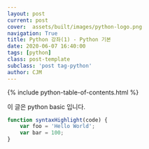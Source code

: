 ```yaml
---
layout: post
current: post
cover:  assets/built/images/python-logo.png
navigation: True
title: Python 강좌(1) - Python 기본
date: 2020-06-07 16:40:00
tags: [python]
class: post-template
subclass: 'post tag-python'
author: CJM
---
```


{% include python-table-of-contents.html %}

이 글은 python basic 입니다.

~~~javascript
function syntaxHighlight(code) {
    var foo = 'Hello World';
    var bar = 100;
}
~~~